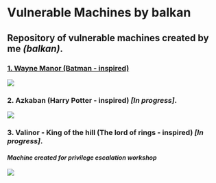 # Vulnerable Machines by balkan

## Repository of vulnerable machines created by me _(balkan)_.

### [1. Wayne Manor (Batman - inspired)](https://github.com/sec-balkan/Vulnerable_Machines/tree/main/wayne_manor)

![](https://raw.githubusercontent.com/sec-balkan/Vulnerable_Machines/main/wayne_manor/img/Wayne_Manor.jpg)

### 2. Azkaban (Harry Potter - inspired) _[In progress]_.

![](https://fotos.subefotos.com/b430e30c1718a1078e5c15664bf45d63o.jpg)

### 3. Valinor - King of the hill (The lord of rings - inspired) _[In progress]_.
#### _Machine created for privilege escalation workshop_

![](https://fotos.subefotos.com/5ab29638517f26be181a056a605bb87ao.jpg)
